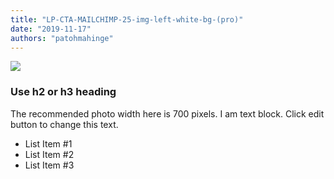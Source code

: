 ```yaml
---
title: "LP-CTA-MAILCHIMP-25-img-left-white-bg-(pro)"
date: "2019-11-17"
authors: "patohmahinge"
---
```


![](images/placeholder-700x450.jpg)

### Use h2 or h3 heading

The recommended photo width here is 700 pixels. I am text block. Click edit button to change this text.

- List Item #1
- List Item #2
- List Item #3

